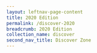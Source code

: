 ```yaml
---
layout: leftnav-page-content
title: 2020 Edition
permalink: /discover-2020
breadcrumb: 2020 Edition
collection_name: discover
second_nav_title: Discover Zone
---
```

